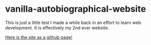 # vanilla-autobiographical-website
This is just a little test I made a while back in an effort to learn web development. It is effectively my 2nd ever website.

[Here is the site as a github page!](https://kingpepsalt.github.io/vanilla-autobiographical-website/pepsalt/)
